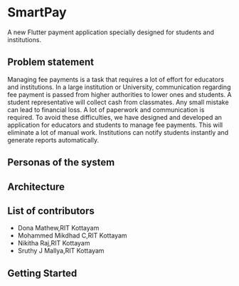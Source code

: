 # SmartPay

A new Flutter payment application specially designed for students and institutions.

## Problem statement

Managing fee payments is a task that requires a lot of effort for educators and institutions. In a large institution or University, communication regarding fee payment is passed from higher authorities to lower ones and students. A student representative will collect cash from classmates. Any small mistake can lead to financial loss. A lot of paperwork and communication is required. To avoid these difficulties, we have designed and developed an application for educators and students to manage fee payments. This will eliminate a lot of manual work. Institutions can notify students instantly and generate reports automatically.

## Personas of the system

## Architecture

## List of contributors

- Dona Mathew,RIT Kottayam
- Mohammed Mikdhad C,RIT Kottayam
- Nikitha Raj,RIT Kottayam
- Sruthy J Mallya,RIT Kottayam



## Getting Started


